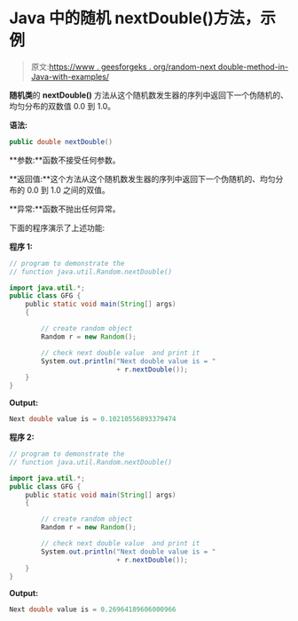 # Java 中的随机 nextDouble()方法，示例

> 原文:[https://www . geesforgeks . org/random-next double-method-in-Java-with-examples/](https://www.geeksforgeeks.org/random-nextdouble-method-in-java-with-examples/)

**随机类**的 **nextDouble()** 方法从这个随机数发生器的序列中返回下一个伪随机的、均匀分布的双数值 0.0 到 1.0。

**语法:**

```java
public double nextDouble()  

```

**参数:**函数不接受任何参数。

**返回值:**这个方法从这个随机数发生器的序列中返回下一个伪随机的、均匀分布的 0.0 到 1.0 之间的双值。

**异常:**函数不抛出任何异常。

下面的程序演示了上述功能:

**程序 1:**

```java
// program to demonstrate the
// function java.util.Random.nextDouble()

import java.util.*;
public class GFG {
    public static void main(String[] args)
    {

        // create random object
        Random r = new Random();

        // check next double value  and print it
        System.out.println("Next double value is = "
                           + r.nextDouble());
    }
}
```

**Output:**

```java
Next double value is = 0.10210556893379474

```

**程序 2:**

```java
// program to demonstrate the
// function java.util.Random.nextDouble()

import java.util.*;
public class GFG {
    public static void main(String[] args)
    {

        // create random object
        Random r = new Random();

        // check next double value  and print it
        System.out.println("Next double value is = "
                           + r.nextDouble());
    }
}
```

**Output:**

```java
Next double value is = 0.26964189606000966

```